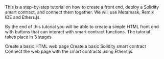 This is a step-by-step tutorial on how to create a front end, deploy a Solidity smart contract, and connect them together. We will use Metamask, Remix IDE and Ethers.js.

By the end of this tutorial you will be able to create a simple HTML front end with buttons that can interact with smart contract functions. The tutorial takes place in 3 stages

Create a basic HTML web page
Create a basic Solidity smart contract
Connect the web page with the smart contracts using Ethers.js.
